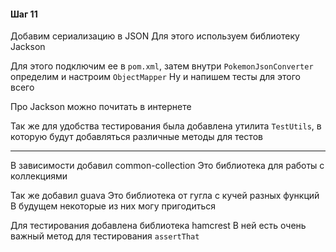 #### Шаг 11

Добавим сериализацию в JSON
Для этого используем библиотеку Jackson

Для этого подключим ее в `pom.xml`, затем внутри `PokemonJsonConverter` определим и настроим `ObjectMapper`
Ну и напишем тесты для этого всего

Про Jackson можно почитать в интернете

Так же для удобства тестирования была добавлена утилита `TestUtils`, в которую будут добавляться различные методы для тестов

---

В зависимости добавил common-collection
Это библиотека для работы с коллекциями

Так же добавил guava
Это библиотека от гугла с кучей разных функций
В будущем некоторые из них могу пригодиться

Для тестирования добавлена библиотека hamcrest
В ней есть очень важный метод для тестирования `assertThat`
